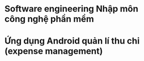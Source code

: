 # Software engineering Nhập môn công nghệ phần mềm
# Ứng dụng Android quản lí thu chi (expense management)
